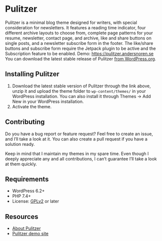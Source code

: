 # Pulitzer

Pulitzer is a minimal blog theme designed for writers, with special consideration for newsletters. It features a reading time indicator, four different archive layouts to choose from, complete page patterns for your resume, newsletter, contact page, and archive, like and share buttons on single posts, and a newsletter subscribe form in the footer. The like/share buttons and subscribe form require the Jetpack plugin to be active and the Subscription feature to be enabled. Demo: https://pulitzer.andersnoren.se
You can download the latest stable release of Pulitzer [from WordPress.org](https://wordpress.org/themes/pulitzer/).

## Installing Pulitzer
1. Download the latest stable version of Pulitzer through the link above, unzip it and upload the theme folder to `wp-content/themes/` in your WordPress installation. You can also install it through Themes → Add New in your WordPress installation.
2. Activate the theme.

## Contributing
Do you have a bug report or feature request? Feel free to create an issue, and I’ll take a look at it. You can also create a pull request if you have a solution ready. 

Keep in mind that I maintain my themes in my spare time. Even though I deeply appreciate any and all contributions, I can’t guarantee I’ll take a look at them quickly.

## Requirements
- WordPress 6.2+
- PHP 7.4+
- License: [GPLv2](https://www.gnu.org/licenses/gpl-2.0.html) or later

## Resources
- [About Pulitzer](https://andersnoren.se/teman/pulitzer-wordpress-theme/)
- [Pulitzer demo site](https://pulitzer.andersnoren.se/)
